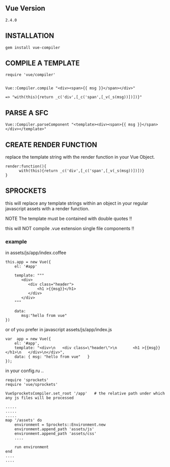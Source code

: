 ## Vue Version

    2.4.0

## INSTALLATION

    gem install vue-compiler


## COMPILE A TEMPLATE 

    require 'vue/compiler'


    Vue::Compiler.compile "<div><span>{{ msg }}</span></div>"

    => "with(this){return _c('div',[_c('span',[_v(_s(msg))])])}"


## PARSE A SFC

    Vue::Compiler.parseComponent "<template><div><span>{{ msg }}</span></div></template>"

## CREATE RENDER FUNCTION

replace the template string with the render function in your Vue Object.

    render:function(){
          with(this){return _c('div',[_c('span',[_v(_s(msg))])])}
    }

## SPROCKETS

this will replace any template strings within an object in your regular javascript assets with a render function.

NOTE The template must be contained with double quotes !!

this will NOT compile .vue extension single file components !!

### example
 
in assets/js/app/index.coffee
    
    this.app = new Vue({
        el: '#app'
        
        template: """
           <div>
              <div class="header">
                  <h1 >{{msg}}</h1>
              </div>
           </div>
        """
        
        data:
           msg:"hello from vue"
    })
    
    
or of you prefer in javascript assets/js/app/index.js

    var  app = new Vue({
        el: '#app',
        template: "<div>\n   <div class=\"header\">\n       <h1 >{{msg}}</h1>\n   </div>\n</div>",
        data: { msg: "hello from vue"   }
    });


in your config.ru ..

    require 'sprockets'
    require 'vue/sprockets'
    
    VueSprocketsCompiler.set_root '/app'   # the relative path under which any js files will be processed
    
    .....
    .....
    .....
    map '/assets' do
        environment = Sprockets::Environment.new
        environment.append_path 'assets/js'
        environment.append_path 'assets/css'
        .... 
      
        run environment
    end
    ....
    ....

 